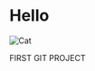 # Hello

![Cat](https://cdn.suwalls.com/wallpapers/animals/cat-10006-1920x1080.jpg)

FIRST GIT PROJECT